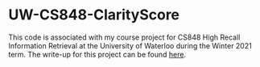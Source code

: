 # UW-CS848-ClarityScore

This code is associated with my course project for CS848 High Recall Information Retrieval at the University of Waterloo during the Winter 2021 term.
The write-up for this project can be found [here](https://github.com/bryantcurto/UW-Course-Projects/blob/master/winter2021/cs848-High-Recall-Information-Retrieval/cs848.pdf).
